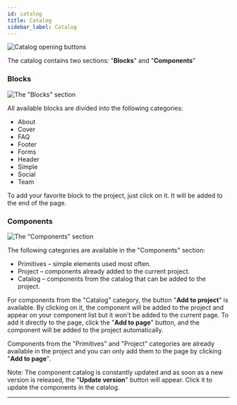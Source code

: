 ```yaml
---
id: catalog
title: Catalog
sidebar_label: Catalog
---
```


![Catalog opening buttons](/scr/catalog-general.png)

The catalog contains two sections: "**Blocks**" and "**Components**"

### Blocks

![The "Blocks" section](/scr/catalog-blocks.png)

All available blocks are divided into the following categories:

-   About
-   Cover
-   FAQ
-   Footer
-   Forms
-   Header
-   Simple
-   Social
-   Team

To add your favorite block to the project, just click on it. It will be added to the end of the page.

### Components

![The "Components" section](/scr/catalog-components.png)

The following categories are available in the "Components" section:

-   Primitives – simple elements used most often.
-   Project – components already added to the current project.
-   Catalog – components from the catalog that can be added to the project.

For components from the "Catalog" category, the button "**Add to project**" is available. By clicking on it, the component will be added to the project and appear on your component list but it won't be added to the current page. To add it directly to the page, click the "**Add to page**" button, and the component will be added to the project automatically.

Components from the "Primitives" and "Project" categories are already available in the project and you can only add them to the page by clicking "**Add to page**".

Note: The component catalog is constantly updated and as soon as a new version is released, the "**Update version**" button will appear. Click it to update the components in the catalog.

---
